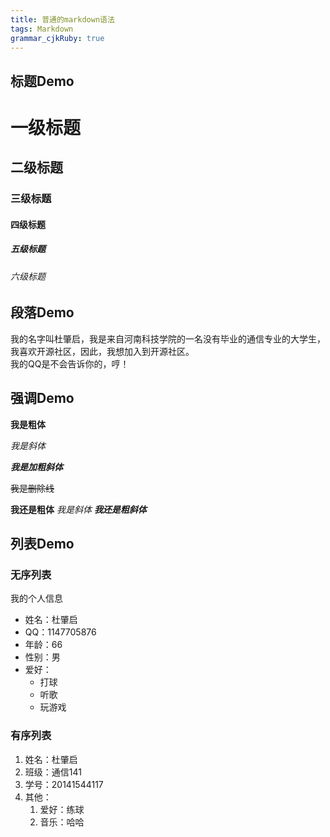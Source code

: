 ```yaml
---
title: 普通的markdown语法
tags: Markdown
grammar_cjkRuby: true
---
```



## 标题Demo

# 一级标题
## 二级标题
### 三级标题
#### 四级标题
##### 五级标题
###### 六级标题


## 段落Demo

我的名字叫杜肇启，我是来自河南科技学院的一名没有毕业的通信专业的大学生，我喜欢开源社区，因此，我想加入到开源社区。    
我的QQ是不会告诉你的，哼！

## 强调Demo

**我是粗体**

*我是斜体*

***我是加粗斜体***

~~我是删除线~~

__我还是粗体__
_我是斜体_
___我还是粗斜体___


## 列表Demo

### 无序列表 

我的个人信息

- 姓名：杜肇启
- QQ：1147705876
- 年龄：66
- 性别：男
- 爱好：
  - 打球
  - 听歌
  - 玩游戏 

### 有序列表

1.  姓名：杜肇启
2.  班级：通信141
3.  学号：20141544117
4.  其他：
	1. 爱好：练球
	2. 音乐：哈哈

